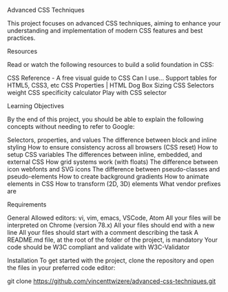 Advanced CSS Techniques

This project focuses on advanced CSS techniques, aiming to enhance your understanding and implementation of modern CSS features and best practices.

Resources

Read or watch the following resources to build a solid foundation in CSS:

CSS Reference - A free visual guide to CSS
Can I use... Support tables for HTML5, CSS3, etc
CSS Properties | HTML Dog
Box Sizing
CSS Selectors weight
CSS specificity calculator
Play with CSS selector

Learning Objectives

By the end of this project, you should be able to explain the following concepts without needing to refer to Google:

Selectors, properties, and values
The difference between block and inline styling
How to ensure consistency across all browsers (CSS reset)
How to setup CSS variables
The differences between inline, embedded, and external CSS
How grid systems work (with floats)
The difference between icon webfonts and SVG icons
The difference between pseudo-classes and pseudo-elements
How to create background gradients
How to animate elements in CSS
How to transform (2D, 3D) elements
What vendor prefixes are

Requirements

General
Allowed editors: vi, vim, emacs, VSCode, Atom
All your files will be interpreted on Chrome (version 78.x)
All your files should end with a new line
All your files should start with a comment describing the task
A README.md file, at the root of the folder of the project, is mandatory
Your code should be W3C compliant and validate with W3C-Validator

Installation
To get started with the project, clone the repository and open the files in your preferred code editor:

git clone https://github.com/vincenttwizere/advanced-css-techniques.git


